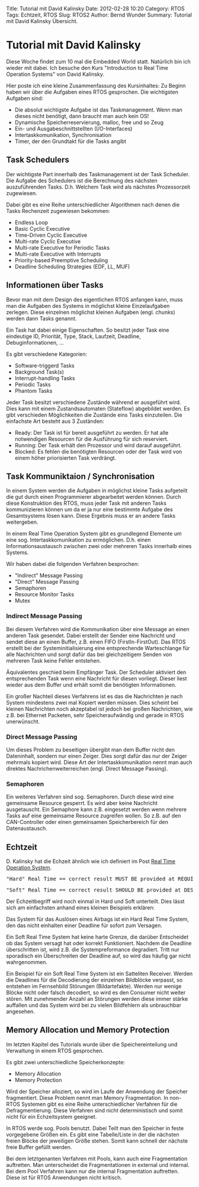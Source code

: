 Title: Tutorial mit David Kalinsky
Date: 2012-02-28 10:20
Category: RTOS
Tags: Echtzeit, RTOS
Slug: RTOS2
Author: Bernd Wunder
Summary: Tutorial mit David Kalinsky Übersicht.

# Tutorial mit David Kalinsky

Diese Woche findet zum 10 mal die Embedded World statt. Natürlich bin ich wieder
mit dabei. Ich besuche den Kurs "Introduction to Real Time Operation Systems" 
von David Kalinsky. 

Hier poste ich eine kleine Zusammenfassung des Kursinhaltes: 
Zu Beginn haben wir über die Aufgaben eines RTOS gesprochen. Die wichtigsten 
Aufgaben sind: 

* Die absolut wichtigste Aufgabe ist das Taskmanagement. Wenn man dieses nicht 
   benötigt, dann braucht man auch kein OS!
* Dynamische Speicherreservierung, malloc, free und so Zeug
* Ein- und Ausgabeschnittstellten (I/O-Interfaces)
* Intertaskkomunikation, Synchronisation
* Timer, der den Grundtakt für die Tasks angibt

## Task Schedulers
Der wichtigste Part innerhalb des Taskmanagement ist der Task Scheduler. 
Die Aufgabe des Schedulers ist die Berechnung des nächsten auszuführenden
Tasks. D.h. Welchem Task wird als nächstes Prozessorzeit zugewiesen. 

Dabei gibt es eine Reihe unterschiedlicher Algorithmen nach denen die Tasks 
Rechenzeit zugewiesen bekommen: 

* Endless Loop
* Basic Cyclic Executive
* Time-Driven Cyclic Executive
* Multi-rate Cyclic Executive
* Multi-rate Executive for Periodic Tasks
* Multi-rate Executive with Interrupts
* Priority-based Preemptive Scheduling
* Deadline Scheduling Strategies (EDF, LL, MUF)

## Informationen über Tasks
Bevor man mit dem Design des eigentlichen RTOS anfangen kann, muss man die
Aufgaben des Systems in möglichst kleine Einzelaufgaben zerlegen. Diese 
einzelnen möglichst kleinen Aufgaben (engl. chunks) werden dann Tasks genannt.

Ein Task hat dabei einige Eigenschaften. So besitzt jeder Task eine eindeutige
ID, Priorität, Type, Stack, Laufzeit, Deadline, Debuginformationen, ... 

Es gibt verschiedene Kategorien:

* Software-triggerd Tasks
* Background Task(s)
* Interrupt-handling Tasks
* Periodic Tasks
* Phantom Tasks

Jeder Task besitzt verschiedene Zustände während er ausgeführt wird. 
Dies kann mit einem Zustandsautomaten (Stateflow) abgebildet werden. 
Es gibt verschieden Möglichkeiten die Zustände eins Tasks 
einzuteilen. Die einfachste Art besteht aus 3 Zuständen: 

* Ready: Der Task ist für bereit ausgeführt zu werden. Er hat alle notwendigen
	 Resourcen für die Ausführung für sich reserviert.
* Running: Der Task erhält den Prozessor und wird darauf ausgeführt. 
* Blocked: Es fehlen die benötigten Resourcen oder der Task wird von einem höher
	   priorisierten Task verdrängt. 

## Task Kommuniktaion / Synchronisation
In einem System werden die Aufgaben in möglichst kleine Tasks aufgeteilt die 
gut durch einen Programmierer abgearbeitet werden können. Durch diese Konstruktion des RTOS, muss jeder Task mit anderen Tasks kommunizieren können um da er ja 
nur eine bestimmte Aufgabe des Gesamtsystems lösen kann. Diese Ergebnis muss er an andere Tasks weitergeben. 

In einem Real Time Operation System gibt es grundlegend Elemente um eine 
sog. Intertaskkomunikation zu ermöglichen. D.h. einen Informationsaustausch
zwischen zwei oder mehreren Tasks innerhalb eines Systems.

Wir haben dabei die folgenden Verfahren besprochen: 

* "Indirect" Message Passing
* "Direct" Message Passing
* Semaphoren
* Resource Monitor Tasks
* Mutex

### Indirect Message Passing
Bei diesem Verfahren wird die Kommunikation über eine Message an einen anderen Task gesendet. Dabei erstellt der Sender eine Nachricht und sendet diese an einen Buffer, z.B. einen FIFO (FirstIn-FirstOut). Das RTOS erstellt bei der Systeminitialisierung eine entsprechende Warteschlange für alle Nachrichten und sorgt dafür das bei gleichzeitigem Senden von mehreren Task keine Fehler entstehen. 

Äquivalentes geschied beim Empfänger Task. Der Scheduler aktiviert den entsprechenden Task wenn eine Nachricht für diesen vorliegt. Dieser liest wieder aus dem Buffer und erhält somit die benötigten Informationen. 

Ein großer Nachteil dieses Verfahrens ist es das die Nachrichten je nach System mindestens zwei mal Kopiert werden müssen. Dies scheint bei kleinen Nachrichten noch akzeptabel ist jedoch bei großen Nachrichten, wie z.B. bei Ethernet Packeten, sehr Speicheraufwändig und gerade in RTOS unerwünscht. 

### Direct Message Passing
Um dieses Problem zu beseitigen übergibt man dem Buffer nicht den Dateninhalt, 
sondern nur einen Zeiger. Dies sorgt dafür das nur der Zeiger mehrmals kopiert wird. Diese Art der Intertaskkomunikation nennt man auch direktes Nachrichenweiterreichen (engl. Direct Message Passing). 

### Semaphoren
Ein weiteres Verfahren sind sog. Semaphoren. Durch diese wird eine gemeinsame
Resource gesperrt. Es wird aber keine Nachricht ausgetauscht. Ein Semaphore 
kann z.B. eingesetzt werden wenn mehrere Tasks auf eine gemeinsame Resource
zugreifen wollen. So z.B. auf den CAN-Controller oder einen gemeinsamen Speicherbereich für den Datenaustausch. 

## Echtzeit
D. Kalinsky hat die Echzeit ähnlich wie ich definiert im Post 
[Real Time Operation System](http://frodo81.github.com/lessons/2012/02/27/Real-Time-Operation-Systems/). 

<pre>
"Hard" Real Time == correct result MUST BE provided at REQUIRED time deadlines
</pre>
<pre>
"Soft" Real Time == correct result SHOULD BE provided at DESIRED time deadlines
</pre>

Der Echzeitbegriff wird noch einmal in Hard und Soft unterteilt. Dies lässt sich
am einfachsten anhand eines kleinen Beispiels erklären: 

Das System für das Auslösen eines Airbags ist ein Hard Real Time System, den
das nicht einhalten einer Deadline für sofort zum Versagen. 

Ein Soft Real Time System hat keine harte Grenze, die darüber Entscheidet ob das
System versagt hat oder korrekt Funktioniert. Nachdem die Deadline
überschritten ist, wird z.B. die Systempreformance degradiert. Tritt nur 
sporadisch ein Überschreiten der Deadline auf, so wird das häufig gar nicht
wahrgenommen. 

Ein Beispiel für ein Soft Real Time System ist ein Satteliten Receiver. Werden 
die Deadlines für die Decodierung der einzelnen Bildblöcke verpasst, so 
entstehen im Fernsehbild Störungen (Bildartefakte). Werden nur wenige Blöcke 
nicht oder falsch decodiert, so wird es den Consumer nicht weiter stören. 
Mit zunehmender Anzahl an Störungen werden diese immer stärke auffallen und das 
System wird bei zu vielen Bildfehlern als unbrauchbar angesehen. 

## Memory Allocation und Memory Protection
Im letzten Kapitel des Tutorials wurde über die Speichereinteilung und 
Verwaltung in einem RTOS gesprochen. 

Es gibt zwei unterschiedliche Speicherkonzepte: 
* Memory Allocation
* Memory Protection

Wird der Speicher alloziert, so wird im Laufe der Anwendung der Speicher 
fragmentiert. Diese Problem nennt man Memory Fragmentation. In non-RTOS 
Systemen gibt es eine Reihe unterschiedlicher Verfahren für die 
Defragmentierung. Diese Verfahren sind nicht deterministisch und somit nicht
für ein Echzeitsystem geeignet. 

In RTOS werde sog. Pools benutzt. Dabei Teilt man den Speicher in feste 
vorgegebene Größen ein. Es gibt eine Tabelle/Liste in der die nächsten freien
Blöcke der jeweiligen Größe stehen. Somit kann schnell der nächste freie Buffer
gefüllt werden. 

Bei dem letztgenanten Verfahren mit Pools, kann auch eine Fragmentation
auftretten. Man unterscheidet die Fragmentationen in external und internal. Bei
dem Pool Verfahren kann nur die internal Fragmentation auftretten. Diese ist 
für RTOS Anwendungen nicht kritisch. 


